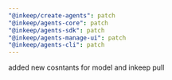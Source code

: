 ```yaml
---
"@inkeep/create-agents": patch
"@inkeep/agents-core": patch
"@inkeep/agents-sdk": patch
"@inkeep/agents-manage-ui": patch
"@inkeep/agents-cli": patch
---
```


added new cosntants for model and inkeep pull
